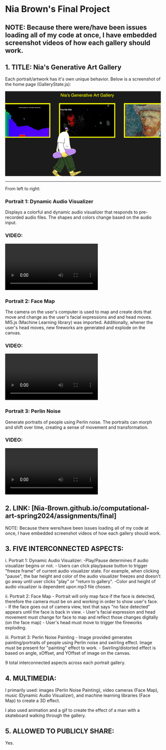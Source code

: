 # Nia Brown's Final Project

## **NOTE: Because there were/have been issues loading all of my code at once, I have embedded screenshot videos of how each gallery should work.**


## 1. TITLE: Nia's Generative Art Gallery

Each portrait/artwork has it's own unique behavior. Below is a screenshot of the home page (GalleryState.js):

![Gallery Home Page](<images/Gallery Home Page.png>)

-------------------------------------
From left to right:

### Portrait 1:  Dynamic Audio Visualizer

Displays a colorful and dynamic audio visualizer that responds to pre-recorded audio files. The shapes and colors  change based on the audio input. 

### VIDEO:
<video controls src="Portrait 1: Audio Visualizer.mp4" title="Title"></video>

### Portrait 2: Face Map

The camera on the user's computer is used to map and create dots that move and change as the user's facial expressions and and head moves. Ml5.js (Machine Learning library) was imported. Additionally, whener the user's head moves, new fireworks are generated and explode on the canvas.

### VIDEO:
<video controls src="Portrait 2: Face Map.mp4" title="Title"></video>

### Portrait 3: Perlin Noise

Generate portraits of people using Perlin noise. The portraits can morph and shift over time, creating a sense of movement and transformation. 

### VIDEO: 
<video controls src="Portrait 3: Perlin Painting-1.mp4" title="Title"></video>

## 2. LINK: [Nia-Brown.github.io/computational-art-spring2024/assignments/final]
<!-- drag and click shift to drop videos, images into readMe.md -->

NOTE: Because there were/have been issues loading all of my code at once, I have embedded screenshot videos of how each gallery should work.

## 3. FIVE INTERCONNECTED ASPECTS:

i. Portrait 1:  Dynamic Audio Visualizer:
    -Play/Pause determines if audio visualizer begins or not.
    - Users can click play/pause button to trigger "freeze frame" of current audio visualizer state. For example, when clicking "pause", the bar height and color of the audio visualizer freezes and doesn't go away until user clicks "play" or "return to gallery".
    -Color and height of audio visualizer is dependent upon mp3 file chosen.

ii. Portrait 2: Face Map
    - Portrait will only map face if the face is detected, therefore the camera must be on and working in order to show user's face.
    - If the face goes out of camera view, text that says "no face detected" appears until the face is back in view.
    - User's facial expression and head movement must change for face to map and reflect those changes digitally (on the face map)
    - User's head must move to trigger the fireworks exploding.

iii. Portrait 3: Perlin Noise Painting
    - Image provided generates painting/portraits of people using Perlin noise and swirling effect. Image must be present for "painting" effect to work.
    - Swirling/distorted effect is based on angle, xOffset, and YOffset of image on the canvas.

9 total interconnected aspects across each portrait gallery.


## 4. MULTIMEDIA:

I primarily used: images (Perlin Noise Painting), video cameras (Face Map), music (Dynamic Audio Visualizer), and machine learning libraries (Face Map) to create a 3D effect.

I also used animation and a gif to create the effect of a man with a skateboard walking through the gallery.

## 5. ALLOWED TO PUBLICLY SHARE:

Yes.